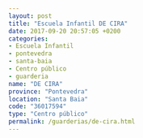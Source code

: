 ```yaml
---
layout: post
title: "Escuela Infantil DE CIRA"
date: 2017-09-20 20:57:05 +0200
categories:
- Escuela Infantil
- pontevedra
- santa-baia
- Centro público
- guarderia
name: "DE CIRA"
province: "Pontevedra"
location: "Santa Baia"
code: "36017594"
type: "Centro público"
permalink: /guarderias/de-cira.html
---
```

